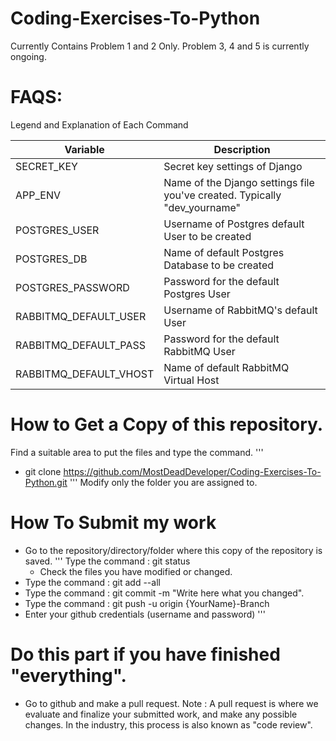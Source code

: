 # Coding-Exercises-To-Python


Currently Contains Problem 1 and 2 Only. Problem 3, 4 and 5 is currently ongoing.

# FAQS:

Legend and Explanation of Each Command


| Variable               | Description                                                                 |
|------------------------|-----------------------------------------------------------------------------|
| SECRET_KEY             | Secret key settings of Django                                               |
| APP_ENV                | Name of the Django settings file you've created. Typically "dev_yourname"   |
| POSTGRES_USER          | Username of Postgres default User to be created                             |
| POSTGRES_DB            | Name of default Postgres Database to be created                             |
| POSTGRES_PASSWORD      | Password for the default Postgres User                                      |
| RABBITMQ_DEFAULT_USER  | Username of RabbitMQ's default User                                         |
| RABBITMQ_DEFAULT_PASS  | Password for the default RabbitMQ User                                      |
| RABBITMQ_DEFAULT_VHOST | Name of default RabbitMQ Virtual Host                                       |


# How to Get a Copy of this repository.

Find a suitable area to put the files and type the command. 
'''
  - git clone https://github.com/MostDeadDeveloper/Coding-Exercises-To-Python.git
'''
Modify only the folder you are assigned to.

# How To Submit my work 

- Go to the repository/directory/folder where this copy of the repository is saved.
'''
Type the command : git status
   * Check the files you have modified or changed.
- Type the command : git add --all
- Type the command : git commit -m "Write here what you changed".
- Type the command : git push -u origin {YourName}-Branch
- Enter your github credentials (username and password)
'''

# Do this part if you have finished "everything".
- Go to github and make a pull request.
  Note : A pull request is where we evaluate and finalize your submitted work, and make any possible changes. In the industry, this process is also known as "code review".
